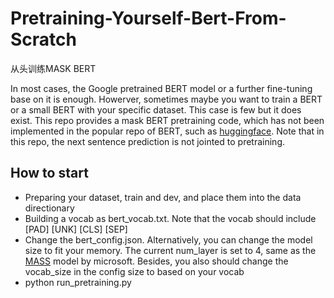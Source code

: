 # Pretraining-Yourself-Bert-From-Scratch
从头训练MASK BERT

In most cases, the Google pretrained BERT model or a further fine-tuning base on it is enough. Howerver, sometimes maybe you want to train a BERT or a small BERT with your specific dataset.  This case is few but it does exist.
This repo provides a mask BERT pretraining code, which has not been implemented in the popular repo of BERT, such as [huggingface](https://github.com/huggingface/pytorch-pretrained-BERT).  Note that in this repo, the next sentence prediction is not jointed to pretraining.  
## How to start
- Preparing your dataset, train and dev, and place them into the data directionary
- Building a vocab as bert_vocab.txt. Note that the vocab should include [PAD] [UNK] [CLS] [SEP]
- Change the bert_config.json. Alternatively, you can change the model size to fit your memory.  The current num_layer is set to 4, same as the [MASS](https://github.com/microsoft/MASS) model by microsoft.  Besides, you also should change the vocab_size in the config size to based on your vocab
- python run_pretraining.py
